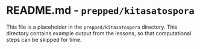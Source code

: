 # README.md - `prepped/kitasatospora`

This file is a placeholder in the `prepped/kitasatospora` directory. This directory contains example output from the lessons, so that computational steps can be skipped for time.